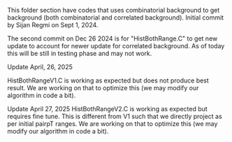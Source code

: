 This folder section have codes that uses combinatorial background to get background (both combinatorial and correlated background). Initial commit by Sijan Regmi on Sept 1, 2024.

The second commit on Dec 26 2024 is for "HistBothRange.C" to get new update to account for newer update for correlated background. As of today this will be still in testing phase and may not work.

Update April, 26, 2025

HistBothRangeV1.C is working as expected but does not produce best result. We are working on that to optimize this (we may modify our algorithm in code a bit).

Update April 27, 2025
HistBothRangeV2.C is working as expected but requires fine tune. This is different from V1 such that we directly project as per initial pairpT ranges. We are working on that to optimize this (we may modify our algorithm in code a bit).

